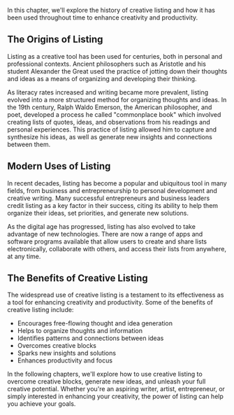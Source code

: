 
In this chapter, we'll explore the history of creative listing and how it has been used throughout time to enhance creativity and productivity.

The Origins of Listing
----------------------

Listing as a creative tool has been used for centuries, both in personal and professional contexts. Ancient philosophers such as Aristotle and his student Alexander the Great used the practice of jotting down their thoughts and ideas as a means of organizing and developing their thinking.

As literacy rates increased and writing became more prevalent, listing evolved into a more structured method for organizing thoughts and ideas. In the 19th century, Ralph Waldo Emerson, the American philosopher, and poet, developed a process he called "commonplace book" which involved creating lists of quotes, ideas, and observations from his readings and personal experiences. This practice of listing allowed him to capture and synthesize his ideas, as well as generate new insights and connections between them.

Modern Uses of Listing
----------------------

In recent decades, listing has become a popular and ubiquitous tool in many fields, from business and entrepreneurship to personal development and creative writing. Many successful entrepreneurs and business leaders credit listing as a key factor in their success, citing its ability to help them organize their ideas, set priorities, and generate new solutions.

As the digital age has progressed, listing has also evolved to take advantage of new technologies. There are now a range of apps and software programs available that allow users to create and share lists electronically, collaborate with others, and access their lists from anywhere, at any time.

The Benefits of Creative Listing
--------------------------------

The widespread use of creative listing is a testament to its effectiveness as a tool for enhancing creativity and productivity. Some of the benefits of creative listing include:

* Encourages free-flowing thought and idea generation
* Helps to organize thoughts and information
* Identifies patterns and connections between ideas
* Overcomes creative blocks
* Sparks new insights and solutions
* Enhances productivity and focus

In the following chapters, we'll explore how to use creative listing to overcome creative blocks, generate new ideas, and unleash your full creative potential. Whether you're an aspiring writer, artist, entrepreneur, or simply interested in enhancing your creativity, the power of listing can help you achieve your goals.
